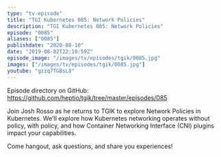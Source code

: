 ```yaml
---
type: "tv-episode"
title: "TGI Kubernetes 085: Network Policies"
description: "TGI Kubernetes 085: Network Policies"
episode: "0085"
aliases: ["0085"]
publishdate: "2020-08-10"
date: "2019-08-02T22:10:59Z"
episode_image: "/images/tv/episodes/tgik/0085.jpg"
images: ["/images/tv/episodes/tgik/0085.jpg"]
youtube: "gzzq7TGBsL8"
---
```


Episode directory on GitHub: https://github.com/heptio/tgik/tree/master/episodes/085

Join Josh Rosso as he returns to TGIK to explore Network Policies in Kubernetes. We&#39;ll explore how Kubernetes networking operates without policy, with policy, and how Container Networking Interface (CNI) plugins impact your capabilities.

Come hangout, ask questions, and share you experiences!

